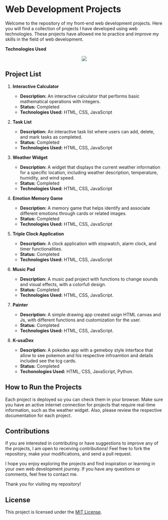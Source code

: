 # Web Development Projects

Welcome to the repository of my front-end web development projects. Here you will find a collection of projects I have developed using web technologies. These projects have allowed me to practice and improve my skills in the field of web development.

**Technologies Used**
<p align="center">
  <a href="https://skillicons.dev">
    <img src="https://skillicons.dev/icons?i=js,html,css,py" />
  </a>
</p>

## Project List

1. **Interactive Calculator**
   - **Description:** An interactive calculator that performs basic mathematical operations with integers.
   - **Status:** Completed
   - **Technologies Used:** HTML, CSS, JavaScript

2. **Task List**
   - **Description:** An interactive task list where users can add, delete, and mark tasks as completed.
   - **Status:** Completed
   - **Technologies Used:** HTML, CSS, JavaScript

3. **Weather Widget**
   - **Description:** A widget that displays the current weather information for a specific location, including weather description, temperature, humidity, and wind speed.
   - **Status:** Completed
   - **Technologies Used:** HTML, CSS, JavaScript

4. **Emotion Memory Game**
   - **Description:** A memory game that helps identify and associate different emotions through cards or related images.
   - **Status:** Completed
   - **Technologies Used:** HTML, CSS, JavaScript

5. **Triple Clock Application**
   - **Description:** A clock application with stopwatch, alarm clock, and timer functionalities.
   - **Status:** Completed
   - **Technologies Used:** HTML, CSS, JavaScript

6. **Music Pad**
   - **Description:** A music pad project with functions to change sounds and visual effects, with a colorfull design.
   - **Status:** Completed
   - **Technologies Used:** HTML, CSS, JavaScript.

7. **Painter**
   - **Description:** A simple drawing app created usign HTML canvas and Js, with different functions and customization for the user.
   - **Status:** Completed
   - **Technologies Used:** HTML, CSS, JavaScript.

8. **K-usaDex**
   - **Description:** A pokedex app with a gemeboy style interface that allow to see pokemon and his respective infroamtion and details included see the tcg cards.
   - **Status:** Completed
   - **Techonologies Used:** HTML, CSS, JavaScript, Python.

## How to Run the Projects

Each project is deployed so you can check them in your browser. Make sure you have an active internet connection for projects that require real-time information, such as the weather widget. Also, please review the respective documentation for each project.

## Contributions

If you are interested in contributing or have suggestions to improve any of the projects, I am open to receiving contributions! Feel free to fork the repository, make your modifications, and send a pull request.

I hope you enjoy exploring the projects and find inspiration or learning in your own web development journey. If you have any questions or comments, feel free to contact me.

Thank you for visiting my repository!

## License

This project is licensed under the [MIT License](https://www.mit.edu/~amini/LICENSE.md).
